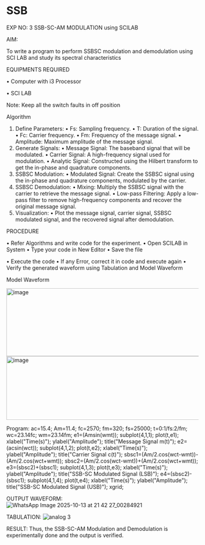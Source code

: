 # SSB

EXP NO: 3	SSB-SC-AM MODULATION using SCILAB

AIM:

To write a program to perform SSBSC modulation and demodulation using SCI LAB and study its spectral characteristics

EQUIPMENTS REQUIRED

•	Computer with i3 Processor

•	SCI LAB

Note: Keep all the switch faults in off position


Algorithm
1.	Define Parameters:
•	Fs: Sampling frequency.
•	T: Duration of the signal.
•	Fc: Carrier frequency.
•	Fm: Frequency of the message signal.
•	Amplitude: Maximum amplitude of the message signal.
2.	Generate Signals:
•	Message Signal: The baseband signal that will be modulated.
•	Carrier Signal: A high-frequency signal used for modulation.
•	Analytic Signal: Constructed using the Hilbert transform to get the in-phase and quadrature components.
3.	SSBSC Modulation:
•	Modulated Signal: Create the SSBSC signal using the in-phase and quadrature components, modulated by the carrier.
4.	SSBSC Demodulation:
•	Mixing: Multiply the SSBSC signal with the carrier to retrieve the message signal.
•	Low-pass Filtering: Apply a low-pass filter to remove high-frequency components and recover the original message signal.
5.	Visualization:
•	Plot the message signal, carrier signal, SSBSC modulated signal, and the recovered signal after demodulation.


PROCEDURE

•	Refer Algorithms and write code for the experiment.
•	Open SCILAB in System
•	Type your code in New Editor
•	Save the file
 
•	Execute the code
•	If any Error, correct it in code and execute again
•	Verify the generated waveform using Tabulation and Model Waveform

Model Waveform

<img width="704" height="178" alt="image" src="https://github.com/user-attachments/assets/32ee29b3-0d95-4192-9762-972d50c05c90" />
<img width="706" height="167" alt="image" src="https://github.com/user-attachments/assets/bff0d8fd-d679-444e-af37-0b34585853c1" />

Program:
ac=15.4; Am=11.4; fc=2570; fm=320; fs=25000; t=0:1/fs:2/fm; wc=23.14fc; wm=23.14fm; e1=(Amsin(wmt)); subplot(4,1,1); plot(t,e1); xlabel("Time(s)"); ylabel("Amplitude"); title("Message Signal m(t)"); e2=(acsin(wct)); subplot(4,1,2); plot(t,e2); xlabel("Time(s)"); ylabel("Amplitude"); title("Carrier Signal c(t)"); sbsc1=(Am/2.cos(wct-wmt))-(Am/2.cos(wct+wmt)); sbsc2=(Am/2.cos(wct-wmt))+(Am/2.cos(wct+wmt)); e3=(sbsc2)+(sbsc1); subplot(4,1,3); plot(t,e3); xlabel("Time(s)"); ylabel("Amplitude"); title("SSB-SC Modulated Signal (LSB)"); e4=(sbsc2)-(sbsc1); subplot(4,1,4); plot(t,e4); xlabel("Time(s)"); ylabel("Amplitude"); title("SSB-SC Modulated Signal (USB)"); xgrid;

OUTPUT WAVEFORM:
![WhatsApp Image 2025-10-13 at 21 42 27_00284921](https://github.com/user-attachments/assets/adbbc2bb-f1e0-4d8d-94b0-701acc889d08)



TABULATION:
![analog 3](https://github.com/user-attachments/assets/6b8adce3-68eb-42cc-8be3-8be4206bb3ec)


RESULT:
Thus, the SSB-SC-AM Modulation and Demodulation is experimentally done and the output is verified.





